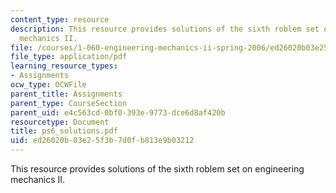 ```yaml
---
content_type: resource
description: This resource provides solutions of the sixth roblem set on engineering
  mechanics II.
file: /courses/1-060-engineering-mechanics-ii-spring-2006/ed26020b03e25f3b7d0fb813e9b03212_ps6_solutions.pdf
file_type: application/pdf
learning_resource_types:
- Assignments
ocw_type: OCWFile
parent_title: Assignments
parent_type: CourseSection
parent_uid: e4c563cd-0bf0-393e-9773-dce6d8af420b
resourcetype: Document
title: ps6_solutions.pdf
uid: ed26020b-03e2-5f3b-7d0f-b813e9b03212
---
```

This resource provides solutions of the sixth roblem set on engineering mechanics II.